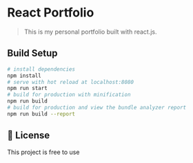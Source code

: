 # React Portfolio

> This is my personal portfolio built with react.js.
> 
>

## Build Setup

``` bash
# install dependencies
npm install
# serve with hot reload at localhost:8080
npm run start
# build for production with minification
npm run build
# build for production and view the bundle analyzer report
npm run build --report
```

## 📝 License

This project is free to use

